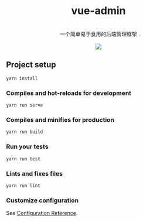 <h1 align="center">vue-admin</h1>
<p align="center">
<br>
一个简单易于食用的后端管理框架
<br><br>
<a title="Hits" target="_blank" href="http://hits.dwyl.io/CatchLife/vue-admin"><img src="http://hits.dwyl.io/CatchLife/vue-admin.svg"></a>
</p>

## Project setup
```
yarn install
```

### Compiles and hot-reloads for development
```
yarn run serve
```

### Compiles and minifies for production
```
yarn run build
```

### Run your tests
```
yarn run test
```

### Lints and fixes files
```
yarn run lint
```

### Customize configuration
See [Configuration Reference](https://cli.vuejs.org/config/).
